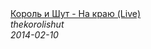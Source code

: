 <!--2014-02-10 08:27:20-->
<div class="yb">
  <a class="nodecor" href="/index.html?rok/korol_i_shut_-_na_kraju_live">
    <img class="preview" data-videoid="CGMxU2R44Ho" src="https://i4.ytimg.com/vi/CGMxU2R44Ho/hqdefault.jpg" align="middle" alt="">
  </a>
  <div class="inlbl text">
    <a class="nodecor" href="/index.html?rok/korol_i_shut_-_na_kraju_live">Король и Шут - На краю (Live)</a><br>
    <i class="smaller2">thekorolishut</i><br>
    <i class="smaller3">2014-02-10</i>
  </div>
</div>
